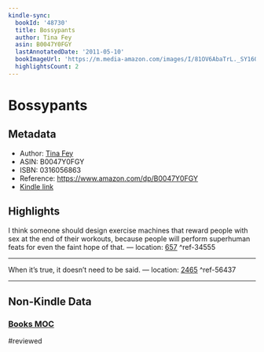 ```yaml
---
kindle-sync:
  bookId: '48730'
  title: Bossypants
  author: Tina Fey
  asin: B0047Y0FGY
  lastAnnotatedDate: '2011-05-10'
  bookImageUrl: 'https://m.media-amazon.com/images/I/81OV6AbaTrL._SY160.jpg'
  highlightsCount: 2
---
```

# Bossypants
## Metadata
* Author: [Tina Fey](https://www.amazon.comundefined)
* ASIN: B0047Y0FGY
* ISBN: 0316056863
* Reference: https://www.amazon.com/dp/B0047Y0FGY
* [Kindle link](kindle://book?action=open&asin=B0047Y0FGY)

## Highlights
I think someone should design exercise machines that reward people with sex at the end of their workouts, because people will perform superhuman feats for even the faint hope of that. — location: [657](kindle://book?action=open&asin=B0047Y0FGY&location=657) ^ref-34555

---
When it’s true, it doesn’t need to be said. — location: [2465](kindle://book?action=open&asin=B0047Y0FGY&location=2465) ^ref-56437

---
## Non-Kindle Data

### [Books MOC](Books%20MOC.md)
#reviewed